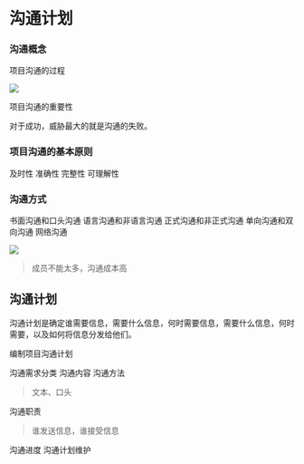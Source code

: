# 沟通计划

### 沟通概念

项目沟通的过程

![](https://img1.zlogs.net/20/20200117221722.png)

项目沟通的重要性

对于成功，威胁最大的就是沟通的失败。

### 项目沟通的基本原则

及时性
准确性
完整性
可理解性

### 沟通方式

书面沟通和口头沟通
语言沟通和非语言沟通
正式沟通和非正式沟通
单向沟通和双向沟通
网络沟通

![](https://img1.zlogs.net/20/20200117221723.png)

> 成员不能太多，沟通成本高

## 沟通计划

沟通计划是确定谁需要信息，需要什么信息，何时需要信息，需要什么信息，何时需要，以及如何将信息分发给他们。 

编制项目沟通计划

沟通需求分类
沟通内容 
沟通方法 

> 文本、口头

沟通职责 

> 谁发送信息，谁接受信息

沟通进度 
沟通计划维护 










